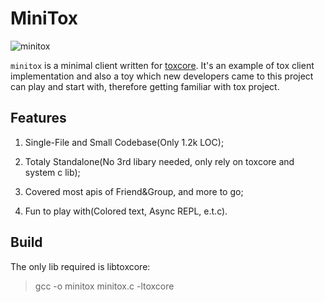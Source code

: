 # MiniTox

![minitox](https://raw.github.com/hqwrong/minitox/master/minitox.jpeg "minitox")

`minitox` is a minimal client written for [toxcore](https://github.com/TokTok/c-toxcore).  It's an example of tox client implementation and also a toy which new developers came to this project can play and start with, therefore getting familiar with tox project.

## Features

1. Single-File and Small Codebase(Only 1.2k LOC);

2. Totaly Standalone(No 3rd libary needed, only rely on toxcore and system c lib);

3. Covered most apis of Friend&Group, and more to go;

4. Fun to play with(Colored text, Async REPL, e.t.c).

## Build

The only lib required is libtoxcore:

> gcc -o minitox minitox.c -ltoxcore
